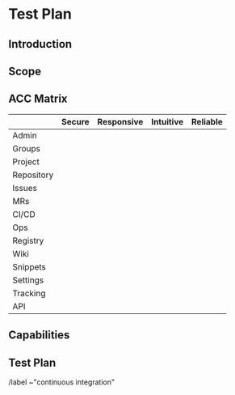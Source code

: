 # Test Plan

<!-- This issue outlines testing activities related to a particular issue or epic.

[Here is an example test plan](https://gitlab.com/gitlab-org/gitlab-ce/issues/50353)

This and other comments should be removed as you write the plan -->

## Introduction

<!-- Briefly outline what is being tested

Mention the issue(s) this test plan is related to -->

## Scope

<!-- State any limits on aspects of the feature being tested
Outline the types of data to be included
Outline the types of tests to be performed (functional, security, performance,
database, automated, etc) -->

## ACC Matrix

<!-- Use the matrix below as a template to identify the Attributes, Components, and
Capabilities relevant to the scope of this test plan. Add or remove Attributes
and Components as required and list Capabilities in the next section

Attributes (columns) are adverbs or adjectives that describe (at a high level)
the qualities testing is meant to ensure Components have.

Components (rows) are nouns that define major parts of the product being tested.

Capabilities link Attributes and Components. They are what your product needs to
do to make sure a Component fulfills an Attribute

For more information see the [Google Testing Blog article about the 10 minute
test plan](https://testing.googleblog.com/2011/09/10-minute-test-plan.html) and
[this wiki page from an open-source tool that implements the ACC
model](https://code.google.com/archive/p/test-analytics/wikis/AccExplained.wiki). -->

|            | Secure | Responsive | Intuitive | Reliable |
|------------|:------:|:----------:|:---------:|:--------:|
| Admin      |        |            |           |          |
| Groups     |        |            |           |          |
| Project    |        |            |           |          |
| Repository |        |            |           |          |
| Issues     |        |            |           |          |
| MRs        |        |            |           |          |
| CI/CD      |        |            |           |          |
| Ops        |        |            |           |          |
| Registry   |        |            |           |          |
| Wiki       |        |            |           |          |
| Snippets   |        |            |           |          |
| Settings   |        |            |           |          |
| Tracking   |        |            |           |          |
| API        |        |            |           |          |

## Capabilities

<!-- Use the ACC matrix above to help you identify Capabilities at each relevant
intersection of Components and Attributes.

Some features might be simple enough that they only involve one Component, while
more complex features could involve multiple or even all.

Example (from https://gitlab.com/gitlab-org/gitlab-ce/issues/50353):
* Repository is
  * Intuitive
    * It's easy to select the desired file template
    * It doesn't require unnecessary actions to save the change
    * It's easy to undo the change after selecting a template
  * Responsive
    * The list of templates can be restricted to allow a user to find a specific template among many
    * Once a template is selected the file content updates quickly and smoothly
-->

## Test Plan

<!-- If the scope is small enough you may not need to write a list of tests to
perform. It might be enough to use the Capabilities to guide your testing.

If the feature is more complex, especially if it involves multiple Components,
briefly outline a set of tests here. When identifying tests to perform be sure
to consider risk. Note inherent/known levels of risk so that testing can focus
on high risk areas first.

New end-to-end and integration tests (Selenium and API) should be added to the
[Test Coverage sheet](https://docs.google.com/spreadsheets/d/1RlLfXGboJmNVIPP9jgFV5sXIACGfdcFq1tKd7xnlb74/)

Please note if automated tests already exist.

When adding new automated tests, please keep [testing levels](https://docs.gitlab.com/ce/development/testing_guide/testing_levels.html)
in mind.
-->

/label ~"continuous integration"
